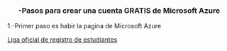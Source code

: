 <h3 align="center">-Pasos para crear una cuenta GRATIS de Microsoft Azure</h3>

<p>1.-Primer paso es habir la pagina de Microsoft Azure
</p>

<A HREF="https://azure.microsoft.com/en-us/free/students/"> Liga oficial de registro de estudiantes </A>

